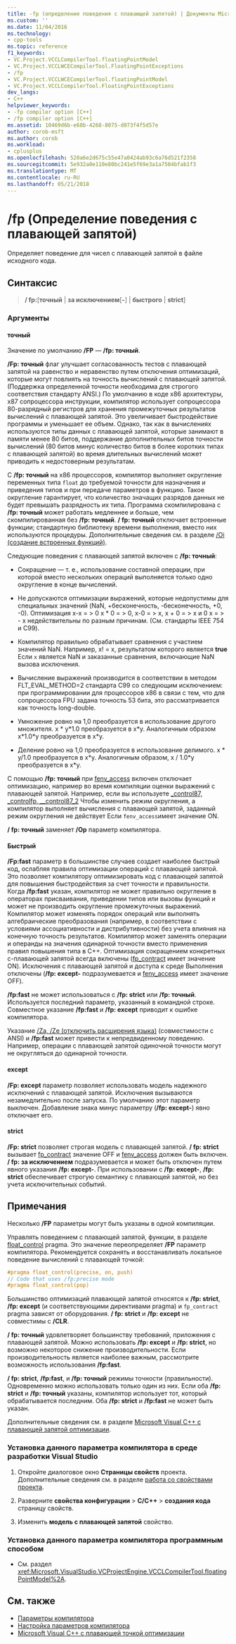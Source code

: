 ```yaml
---
title: -fp (определение поведения с плавающей запятой) | Документы Microsoft
ms.custom: ''
ms.date: 11/04/2016
ms.technology:
- cpp-tools
ms.topic: reference
f1_keywords:
- VC.Project.VCCLCompilerTool.floatingPointModel
- VC.Project.VCCLWCECompilerTool.FloatingPointExceptions
- /fp
- VC.Project.VCCLWCECompilerTool.floatingPointModel
- VC.Project.VCCLCompilerTool.FloatingPointExceptions
dev_langs:
- C++
helpviewer_keywords:
- -fp compiler option [C++]
- /fp compiler option [C++]
ms.assetid: 10469d6b-e68b-4268-8075-d073f4f5d57e
author: corob-msft
ms.author: corob
ms.workload:
- cplusplus
ms.openlocfilehash: 520a6e2d675c55e47a0424ab93c6a76d521f2358
ms.sourcegitcommit: 5e932a0e110e80bc241e5f69e3a1a7504bfab1f3
ms.translationtype: MT
ms.contentlocale: ru-RU
ms.lasthandoff: 05/21/2018
---
```

# <a name="fp-specify-floating-point-behavior"></a>/fp (Определение поведения с плавающей запятой)

Определяет поведение для чисел с плавающей запятой в файле исходного кода.

## <a name="syntax"></a>Синтаксис

> **/ fp:**[**точный** | **за исключением**[**-**] | **быстрого** | **strict**]

### <a name="arguments"></a>Аргументы

#### <a name="precise"></a>точный

Значение по умолчанию **/FP** — **/fp: точный**.

**/Fp: точный** флаг улучшает согласованность тестов с плавающей запятой на равенство и неравенство путем отключения оптимизаций, которые могут повлиять на точность вычислений с плавающей запятой. (Поддержка определенной точности необходима для строгого соответствия стандарту ANSI.) По умолчанию в коде x86 архитектуры, x87 сопроцессора инструкции, компилятор использует сопроцессора 80-разрядный регистров для хранения промежуточных результатов вычислений с плавающей запятой. Это увеличивает быстродействие программы и уменьшает ее объем. Однако, так как в вычислениях используются типы данных с плавающей запятой, которые занимают в памяти менее 80 битов, поддержание дополнительных битов точности вычислений (80 битов минус количество битов в более коротких типах с плавающей запятой) во время длительных вычислений может приводить к недостоверным результатам.

С **/fp: точный** на x86 процессоров, компилятор выполняет округление переменных типа `float` до требуемой точности для назначения и приведения типов и при передаче параметров в функцию. Такое округление гарантирует, что количество значащих разрядов данных не будет превышать разрядность их типа. Программа скомпилирована с **/fp: точный** может работать медленнее и больше, чем скомпилированная без **/fp: точный**. **/ fp: точный** отключает встроенные функции; стандартную библиотеку времени выполнения, вместо них используются процедуры. Дополнительные сведения см. в разделе [/Oi (создание встроенных функций)](../../build/reference/oi-generate-intrinsic-functions.md).

Следующие поведения с плавающей запятой включен с **/fp: точный**:

- Сокращение — т. е., использование составной операции, при которой вместо нескольких операций выполняется только одно округление в конце вычислений.

- Не допускаются оптимизации выражений, которые недопустимы для специальных значений (NaN, +бесконечность, -бесконечность, +0, -0). Оптимизация x-x = > 0 x * 0 = > 0, x-0 = > x, x + 0 = > x и 0 x = > - x недействительны по разным причинам. (См. стандарты IEEE 754 и C99).

- Компилятор правильно обрабатывает сравнения с участием значений NaN. Например, x! = x, результатом которого является **true** Если `x` является NaN и заказанные сравнения, включающие NaN вызова исключения.

- Вычисление выражений производится в соответствии в методом FLT_EVAL_METHOD=2 стандарта C99 со следующим исключением: при программировании для процессоров x86 в связи с тем, что для сопроцессора FPU задана точность 53 бита, это рассматривается как точность long-double.

- Умножение ровно на 1,0 преобразуется в использование другого множителя. x * y\*1.0 преобразуется в x\*y. Аналогичным образом x\*1.0\*y преобразуется в x\*y.

- Деление ровно на 1,0 преобразуется в использование делимого. x * y/1.0 преобразуется в x\*y. Аналогичным образом, x / 1.0\*y преобразуется в x\*y.

С помощью **/fp: точный** при [fenv_access](../../preprocessor/fenv-access.md) включен отключает оптимизацию, например во время компиляции оценки выражений с плавающей запятой. Например, если вы используете [_control87, _controlfp, \__control87_2](../../c-runtime-library/reference/control87-controlfp-control87-2.md) Чтобы изменить режим округления, а компилятор выполняет вычисления с плавающей запятой, заданный режим округления не действует Если `fenv_access`имеет значение ON.

**/ fp: точный** заменяет **/Op** параметр компилятора.

#### <a name="fast"></a>Быстрый

**/Fp:fast** параметр в большинстве случаев создает наиболее быстрый код, ослабляя правила оптимизации операций с плавающей запятой. Это позволяет компилятору оптимизировать код с плавающей запятой для повышения быстродействия за счет точности и правильности. Когда **/fp:fast** указан, компилятор не может правильно округление в операторах присваивания, приведении типов или вызовы функций и может не производить округление промежуточных выражений. Компилятор может изменять порядок операций или выполнять алгебраические преобразования (например, в соответствии с условиями ассоциативности и дистрибутивности) без учета влияния на конечную точность результатов. Компилятор может заменять операции и операнды на значения одинарной точности вместо применения правил повышения типа в C++. Оптимизация сокращением конкретных с-плавающей запятой всегда включены ([fp_contract](../../preprocessor/fp-contract.md) имеет значение ON). Исключения с плавающей запятой и доступа к среде Выполнения отключены (**/fp: except-** подразумевается и [fenv_access](../../preprocessor/fenv-access.md) имеет значение OFF).

**/fp:fast** не может использоваться с **/fp: strict** или **/fp: точный**. Используется последний параметр, указанный в командной строке. Совместное указание **/fp:fast** и **/fp: except** приводит к ошибке компилятора.

Указание [/Za, /Ze (отключить расширения языка)](../../build/reference/za-ze-disable-language-extensions.md) (совместимости с ANSI) и **/fp:fast** может привести к непредвиденному поведению. Например, операции с плавающей запятой одиночной точности могут не округляться до одинарной точности.

#### <a name="except"></a>except

**/Fp: except** параметр позволяет использовать модель надежного исключений с плавающей запятой. Исключения вызываются незамедлительно после запуска. По умолчанию этот параметр выключен. Добавление знака минус параметру (**/fp: except-**) явно отключает его.

#### <a name="strict"></a>strict

**/Fp: strict** позволяет строгая модель с плавающей запятой. **/ fp: strict** вызывает [fp_contract](../../preprocessor/fp-contract.md) значение OFF и [fenv_access](../../preprocessor/fenv-access.md) должен быть включен. **/ fp: за исключением** подразумевается и может быть отключен путем явного указания **/fp: except-**. При использовании с **/fp: except-**, **/fp: strict** обеспечивает строгую семантику с плавающей запятой, но без учета исключительных событий.

## <a name="remarks"></a>Примечания

Несколько **/FP** параметры могут быть указаны в одной компиляции.

Управлять поведением с плавающей запятой, функции, в разделе [float_control](../../preprocessor/float-control.md) pragma. Это значение переопределяет **/FP** параметр компилятора. Рекомендуется сохранять и восстанавливать локальное поведение вычислений с плавающей точкой:

```cpp
#pragma float_control(precise, on, push)
// Code that uses /fp:precise mode
#pragma float_control(pop)
```

Большинство оптимизаций плавающей запятой относятся к **/fp: strict**, **/fp: except** (и соответствующими директивами pragma) и `fp_contract` pragma зависят от оборудования. **/ fp: strict** и **/fp: except** не совместимы с **/CLR**.

**/ fp: точный** удовлетворяет большинству требований, приложения с плавающей запятой. Можно использовать **/fp: except** и **/fp: strict**, но возможно некоторое снижение производительности. Если производительность является наиболее важным, рассмотрите возможность использования **/fp:fast**.

**/ fp: strict**, **/fp:fast**, и **/fp: точный** режимы точности (правильности). Одновременно можно использовать только один из них. Если оба **/fp: strict** и **/fp: точный** указаны, компилятор использует тот, который обрабатывается последним. Оба **/fp: strict** и **/fp:fast** не может быть указан.

Дополнительные сведения см. в разделе [Microsoft Visual C++ с плавающей запятой оптимизации](floating-point-optimization.md).

### <a name="to-set-this-compiler-option-in-the-visual-studio-development-environment"></a>Установка данного параметра компилятора в среде разработки Visual Studio

1. Откройте диалоговое окно **Страницы свойств** проекта. Дополнительные сведения см. в разделе [работа со свойствами проекта](../../ide/working-with-project-properties.md).

1. Разверните **свойства конфигурации** > **C/C++** > **создания кода** страницу свойств.

1. Изменить **модель с плавающей запятой** свойство.

### <a name="to-set-this-compiler-option-programmatically"></a>Установка данного параметра компилятора программным способом

- См. раздел <xref:Microsoft.VisualStudio.VCProjectEngine.VCCLCompilerTool.floatingPointModel%2A>.

## <a name="see-also"></a>См. также

- [Параметры компилятора](compiler-options.md)
- [Настройка параметров компилятора](setting-compiler-options.md)
- [Microsoft Visual C++ с плавающей точкой оптимизации](floating-point-optimization.md)